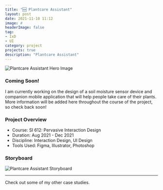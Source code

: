```yaml
---
title: "🆕 Plantcare Assistant"
layout: post
date: 2021-11-10 11:12
image: #
headerImage: false
tag:
- IxD
- UI
category: project
projects: true
description: "Plantcare Assistant"
---
```


<img src="http://nicholasgiles.com/assets/images/plantcare/plantcare-hero.jpg" class="bigger-image" alt="Plantcare Assistant Hero Image" />


### Coming Soon!

I am currently working on the design of a soil moisture sensor device and companion mobile application that will help people take care of their plants. More information will be added here throughout the course of the project, so check back soon!

### Project Overview
* Course: SI 612: Pervasive Interaction Design
* Duration: Aug 2021 - Dec 2021
* Discipline: Interaction Design, UI Design
* Tools Used: Figma, Illustrator, Photoshop

### Storyboard
<img src="http://nicholasgiles.com/assets/images/plantcare/plantcare-storyboard.png" alt="Plantcare Assistant Storyboard" />


---

Check out some of my other <span class="evidence"><a href="https://nicholasgiles.com/projects/" style="text-decoration: none">case studies</a></span>.
